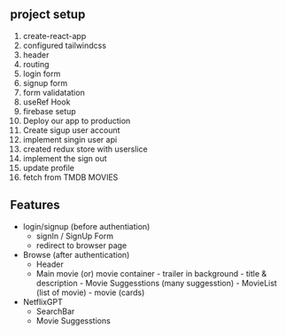 ## project setup

1. create-react-app
2. configured tailwindcss
3. header
4. routing
5. login form
6. signup form 
6. form validatation
7. useRef Hook
8. firebase setup
9. Deploy our app to production
10. Create sigup user account
11. implement singin user api
12. created redux store with userslice
13. implement the sign out
14. update profile
15. fetch from TMDB MOVIES



## Features
- login/signup (before authentiation)
    - signIn / SignUp Form
    - redirect to browser page
- Browse (after authentication)
  - Header 
  - Main movie (or) movie container
        - trailer in background
        - title & description
        - Movie Suggesstions (many suggesstion)
                - MovieList (list of movie)
                       - movie (cards)
- NetflixGPT
    - SearchBar
    - Movie Suggesstions